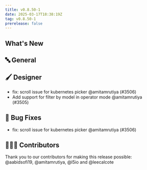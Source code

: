 ```yaml
---
title: v0.8.50-1
date: 2025-03-17T18:38:19Z
tag: v0.8.50-1
prerelease: false
---
```


## What's New
## 🔤 General
## 🖌️ Designer

- fix: scroll issue for kubernetes picker  @amitamrutiya (#3506)
- Add support for filter by model in operator mode @amitamrutiya (#3505)

## 🐛 Bug Fixes

- fix: scroll issue for kubernetes picker  @amitamrutiya (#3506)

## 👨🏽‍💻 Contributors

Thank you to our contributors for making this release possible:
@aabidsofi19, @amitamrutiya, @l5io and @leecalcote

